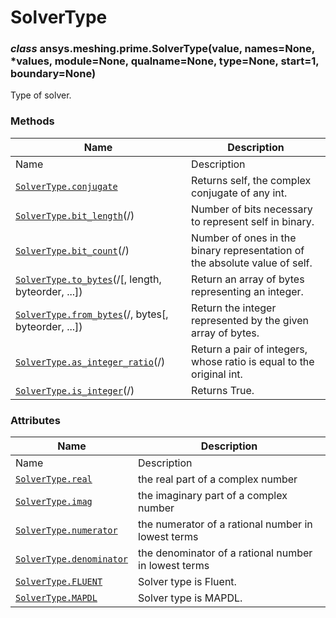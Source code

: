 # SolverType

<a id="ansys.meshing.prime.SolverType"></a>

### *class* ansys.meshing.prime.SolverType(value, names=None, \*values, module=None, qualname=None, type=None, start=1, boundary=None)

Type of solver.

<!-- !! processed by numpydoc !! -->

### Methods

| Name | Description |
|-----------------------------------------------------------------------------------------------------------------------------------------------|----------------------------------------------------------------------------|
| Name | Description |
| [`SolverType.conjugate`](ansys.meshing.prime.SolverType.conjugate.md#ansys.meshing.prime.SolverType.conjugate)                                | Returns self, the complex conjugate of any int.                            |
| [`SolverType.bit_length`](ansys.meshing.prime.SolverType.bit_length.md#ansys.meshing.prime.SolverType.bit_length)(/)                          | Number of bits necessary to represent self in binary.                      |
| [`SolverType.bit_count`](ansys.meshing.prime.SolverType.bit_count.md#ansys.meshing.prime.SolverType.bit_count)(/)                             | Number of ones in the binary representation of the absolute value of self. |
| [`SolverType.to_bytes`](ansys.meshing.prime.SolverType.to_bytes.md#ansys.meshing.prime.SolverType.to_bytes)(/[, length, byteorder, ...])      | Return an array of bytes representing an integer.                          |
| [`SolverType.from_bytes`](ansys.meshing.prime.SolverType.from_bytes.md#ansys.meshing.prime.SolverType.from_bytes)(/, bytes[, byteorder, ...]) | Return the integer represented by the given array of bytes.                |
| [`SolverType.as_integer_ratio`](ansys.meshing.prime.SolverType.as_integer_ratio.md#ansys.meshing.prime.SolverType.as_integer_ratio)(/)        | Return a pair of integers, whose ratio is equal to the original int.       |
| [`SolverType.is_integer`](ansys.meshing.prime.SolverType.is_integer.md#ansys.meshing.prime.SolverType.is_integer)(/)                          | Returns True.                                                              |

### Attributes

| Name | Description |
|----------------------------------------------------------------------------------------------------------------------|------------------------------------------------------|
| Name | Description |
| [`SolverType.real`](ansys.meshing.prime.SolverType.real.md#ansys.meshing.prime.SolverType.real)                      | the real part of a complex number                    |
| [`SolverType.imag`](ansys.meshing.prime.SolverType.imag.md#ansys.meshing.prime.SolverType.imag)                      | the imaginary part of a complex number               |
| [`SolverType.numerator`](ansys.meshing.prime.SolverType.numerator.md#ansys.meshing.prime.SolverType.numerator)       | the numerator of a rational number in lowest terms   |
| [`SolverType.denominator`](ansys.meshing.prime.SolverType.denominator.md#ansys.meshing.prime.SolverType.denominator) | the denominator of a rational number in lowest terms |
| [`SolverType.FLUENT`](ansys.meshing.prime.SolverType.FLUENT.md#ansys.meshing.prime.SolverType.FLUENT)                | Solver type is Fluent.                               |
| [`SolverType.MAPDL`](ansys.meshing.prime.SolverType.MAPDL.md#ansys.meshing.prime.SolverType.MAPDL)                   | Solver type is MAPDL.                                |
<!-- vale on -->
